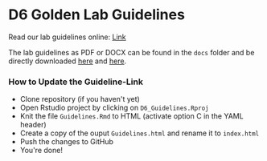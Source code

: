 # D6 Golden Lab Guidelines

Read our lab guidelines online: [Link](https://ecodynizw.github.io/D6-Guidelines/)

The lab guidelines as PDF or DOCX can be found in the `docs` folder and be directly downloaded [here](https://github.com/EcoDynIZW/D6-Guidelines/blob/main/docs/Guidelines.docx?raw=true) and [here](https://raw.githubusercontent.com/EcoDynIZW/D6-Guidelines/main/docs/Guidelines.pdf).


### How to Update the Guideline-Link

* Clone repository (if you haven't yet)
* Open Rstudio project by clicking on `D6_Guidelines.Rproj`
* Knit the file `Guidelines.Rmd` to HTML (activate option C in the YAML header)
* Create a copy of the ouput `Guidelines.html` and rename it to `index.html`
* Push the changes to GitHub
* You're done!
